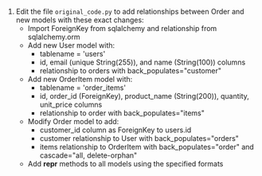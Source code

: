 1. Edit the file `original_code.py` to add relationships between Order and new models with these exact changes:
   - Import ForeignKey from sqlalchemy and relationship from sqlalchemy.orm
   - Add new User model with:
     - tablename = 'users'
     - id, email (unique String(255)), and name (String(100)) columns
     - relationship to orders with back_populates="customer"
   - Add new OrderItem model with:
     - tablename = 'order_items'
     - id, order_id (ForeignKey), product_name (String(200)), quantity, unit_price columns
     - relationship to order with back_populates="items"
   - Modify Order model to add:
     - customer_id column as ForeignKey to users.id
     - customer relationship to User with back_populates="orders"
     - items relationship to OrderItem with back_populates="order" and cascade="all, delete-orphan"
   - Add __repr__ methods to all models using the specified formats